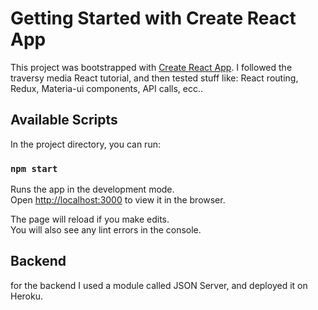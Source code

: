 # Getting Started with Create React App

This project was bootstrapped with [Create React App](https://github.com/facebook/create-react-app). I followed the traversy media React tutorial, and then tested stuff like: React routing, Redux, Materia-ui components, API calls, ecc..

## Available Scripts

In the project directory, you can run:

### `npm start`

Runs the app in the development mode.\
Open [http://localhost:3000](http://localhost:3000) to view it in the browser.

The page will reload if you make edits.\
You will also see any lint errors in the console.

## Backend
for the backend I used a module called JSON Server, and deployed it on Heroku.

